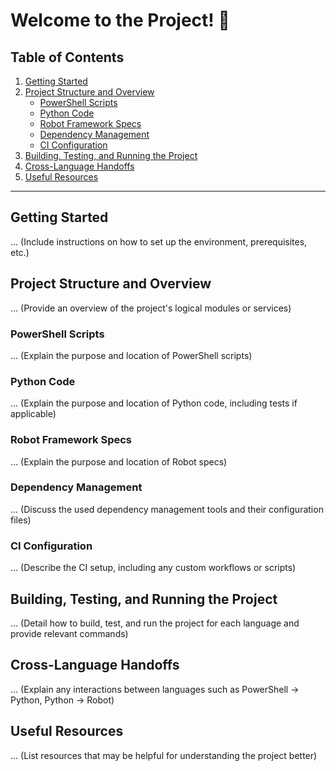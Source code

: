 # Welcome to the Project! 🚀

## Table of Contents
1. [Getting Started](#getting-started)
2. [Project Structure and Overview](#project-structure-and-overview)
   - [PowerShell Scripts](#powershell-scripts)
   - [Python Code](#python-code)
   - [Robot Framework Specs](#robot-framework-specs)
   - [Dependency Management](#dependency-management)
   - [CI Configuration](#ci-configuration)
3. [Building, Testing, and Running the Project](#building-testing-and-running-the-project)
4. [Cross-Language Handoffs](#cross-language-handoffs)
5. [Useful Resources](#useful-resources)

---

## Getting Started
... (Include instructions on how to set up the environment, prerequisites, etc.)

## Project Structure and Overview
... (Provide an overview of the project's logical modules or services)

### PowerShell Scripts
... (Explain the purpose and location of PowerShell scripts)

### Python Code
... (Explain the purpose and location of Python code, including tests if applicable)

### Robot Framework Specs
... (Explain the purpose and location of Robot specs)

### Dependency Management
... (Discuss the used dependency management tools and their configuration files)

### CI Configuration
... (Describe the CI setup, including any custom workflows or scripts)

## Building, Testing, and Running the Project
... (Detail how to build, test, and run the project for each language and provide relevant commands)

## Cross-Language Handoffs
... (Explain any interactions between languages such as PowerShell → Python, Python → Robot)

## Useful Resources
... (List resources that may be helpful for understanding the project better)
